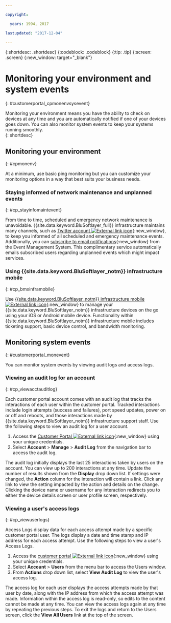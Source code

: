 ```yaml
---

copyright:

  years: 1994, 2017

lastupdated: "2017-12-04"

---
```


{:shortdesc: .shortdesc}
{:codeblock: .codeblock}
{:tip: .tip}
{:screen: .screen}
{:new_window: target="_blank"}


# Monitoring your environment and system events
{: #customerportal_cpmonenvsysevent}

Monitoring your environment means you have the ability to check on devices at any time and you are automatically notified if one of your devices goes down. You can also monitor system events to keep your systems running smoothly.  
{: shortdesc}

## Monitoring your environment
{: #cpmonenv}

At a minimum, use basic ping monitoring but you can customize your monitoring options in a way that best suits your business needs.

### Staying informed of network maintenance and unplanned events
{: #cp_stayinfomaintevent}

From time to time, scheduled and emergency network maintenance is unavoidable. {{site.data.keyword.BluSoftlayer_full}} infrastructure maintains many channels, such as [Twitter account ![External link icon](../icons/launch-glyph.svg)](https://twitter.com/softlayernotify){:new_window}, to keep you informed of all scheduled and emergency maintenance events. Additionally, you can [subscribe to email notifications](/docs/customer-portal/cpsub2not.html){:new_window} from the Event Management System. This complimentary service automatically emails subscribed users regarding unplanned events which might impact services.

### Using {{site.data.keyword.BluSoftlayer_notm}} infrastructure mobile
{: #cp_bmxinframobile}

Use [{{site.data.keyword.BluSoftlayer_notm}} infrastructure mobile ![External link icon](../icons/launch-glyph.svg)](https://knowledgelayer.softlayer.com/topic/mobile-devices){:new_window} to manage your {{site.data.keyword.BluSoftlayer_notm}} infrastructure devices on the go using your iOS or Android mobile device. Functionality within {{site.data.keyword.BluSoftlayer_notm}} infrastructure mobile includes ticketing support, basic device control, and bandwidth monitoring.

## Monitoring system events
{: #customerportal_monevent}

You can monitor system events by viewing audit logs and access logs.

### Viewing an audit log for an account
{: #cp_viewacctauditlog}

Each customer portal account comes with an audit log that tracks the interactions of each user within the customer portal. Tracked interactions include login attempts (success and failures), port speed updates, power on or off and reboots, and those interactions made by {{site.data.keyword.BluSoftlayer_notm}} infrastructure support staff. Use the following steps to view an audit log for a user account.

1. Access the [Customer Portal ![External link icon](../icons/launch-glyph.svg)](https://control.softlayer.com/){:new_window} using your unique credentials.
2. Select **Account** > **Manage** > **Audit Log** from the navigation bar to access the audit log.

The audit log initially displays the last 25 interactions taken by users on the account. You can view up to 200 interactions at any time. Update the number of results shown from the **Display** drop down list. If settings were changed, the **Action** column for the interaction will contain a link. Click any link to view the setting impacted by the action and details on the change. Clicking the device name or username for any interaction redirects you to either the device details screen or user profile screen, respectively.

### Viewing a user's access logs
{: #cp_viewuserlogs}

Access Logs display data for each access attempt made by a specific customer portal user. The logs display a date and time stamp and IP address for each access attempt. Use the following steps to view a user's Access Logs.

1. Access the [customer portal ![External link icon](../icons/launch-glyph.svg)](https://control.softlayer.com/){:new_window} using your unique credentials.
2. Select **Account** > **Users** from the menu bar to access the Users window.
3. From **Actions** drop down list, select **View Audit Log** to view the user's access log.

The access log for each user displays the access attempts made by that user by date, along with the IP address from which the access attempt was made. Information within the access log is read-only, so edits to the content cannot be made at any time. You can view the access logs again at any time by repeating the previous steps. To exit the logs and return to the Users screen, click the **View All Users** link at the top of the screen.
